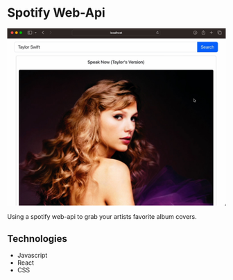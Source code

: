 # Spotify Web-Api

![Project Video](resources/spotify-api.jpg)

Using a spotify web-api to grab your artists favorite album covers.

## Technologies

- Javascript
- React
- CSS